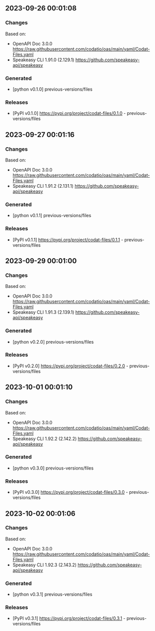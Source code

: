 

## 2023-09-26 00:01:08
### Changes
Based on:
- OpenAPI Doc 3.0.0 https://raw.githubusercontent.com/codatio/oas/main/yaml/Codat-Files.yaml
- Speakeasy CLI 1.91.0 (2.129.1) https://github.com/speakeasy-api/speakeasy
### Generated
- [python v0.1.0] previous-versions/files
### Releases
- [PyPI v0.1.0] https://pypi.org/project/codat-files/0.1.0 - previous-versions/files

## 2023-09-27 00:01:16
### Changes
Based on:
- OpenAPI Doc 3.0.0 https://raw.githubusercontent.com/codatio/oas/main/yaml/Codat-Files.yaml
- Speakeasy CLI 1.91.2 (2.131.1) https://github.com/speakeasy-api/speakeasy
### Generated
- [python v0.1.1] previous-versions/files
### Releases
- [PyPI v0.1.1] https://pypi.org/project/codat-files/0.1.1 - previous-versions/files

## 2023-09-29 00:01:00
### Changes
Based on:
- OpenAPI Doc 3.0.0 https://raw.githubusercontent.com/codatio/oas/main/yaml/Codat-Files.yaml
- Speakeasy CLI 1.91.3 (2.139.1) https://github.com/speakeasy-api/speakeasy
### Generated
- [python v0.2.0] previous-versions/files
### Releases
- [PyPI v0.2.0] https://pypi.org/project/codat-files/0.2.0 - previous-versions/files

## 2023-10-01 00:01:10
### Changes
Based on:
- OpenAPI Doc 3.0.0 https://raw.githubusercontent.com/codatio/oas/main/yaml/Codat-Files.yaml
- Speakeasy CLI 1.92.2 (2.142.2) https://github.com/speakeasy-api/speakeasy
### Generated
- [python v0.3.0] previous-versions/files
### Releases
- [PyPI v0.3.0] https://pypi.org/project/codat-files/0.3.0 - previous-versions/files

## 2023-10-02 00:01:06
### Changes
Based on:
- OpenAPI Doc 3.0.0 https://raw.githubusercontent.com/codatio/oas/main/yaml/Codat-Files.yaml
- Speakeasy CLI 1.92.3 (2.143.2) https://github.com/speakeasy-api/speakeasy
### Generated
- [python v0.3.1] previous-versions/files
### Releases
- [PyPI v0.3.1] https://pypi.org/project/codat-files/0.3.1 - previous-versions/files